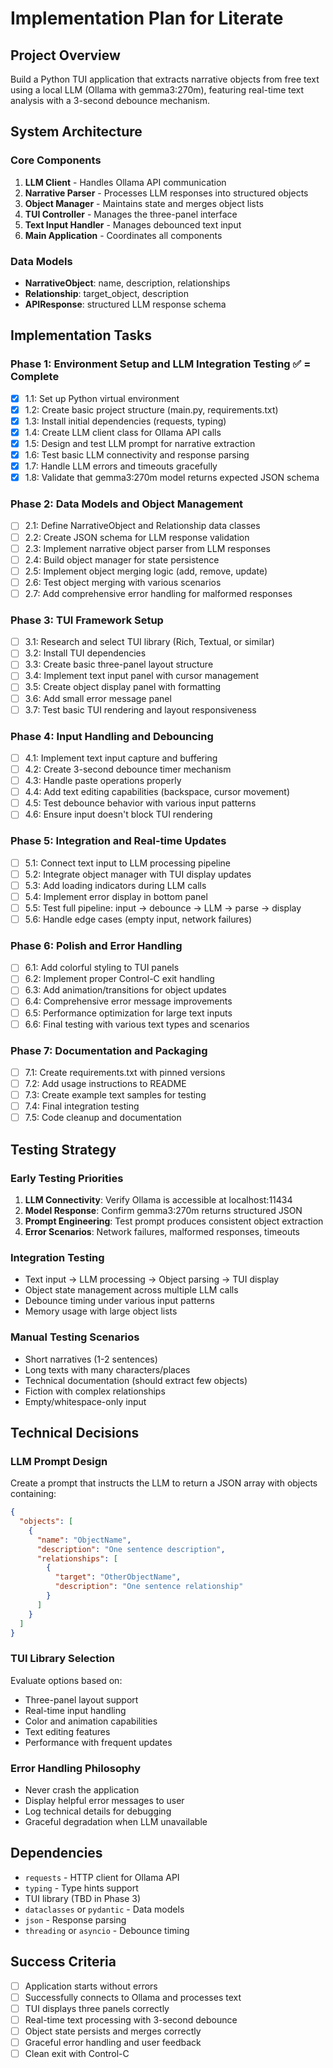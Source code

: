 # Implementation Plan for Literate

## Project Overview
Build a Python TUI application that extracts narrative objects from free text using a local LLM (Ollama with gemma3:270m), featuring real-time text analysis with a 3-second debounce mechanism.

## System Architecture

### Core Components
1. **LLM Client** - Handles Ollama API communication
2. **Narrative Parser** - Processes LLM responses into structured objects
3. **Object Manager** - Maintains state and merges object lists
4. **TUI Controller** - Manages the three-panel interface
5. **Text Input Handler** - Manages debounced text input
6. **Main Application** - Coordinates all components

### Data Models
- **NarrativeObject**: name, description, relationships
- **Relationship**: target_object, description
- **APIResponse**: structured LLM response schema

## Implementation Tasks

### Phase 1: Environment Setup and LLM Integration Testing ✅ = Complete
- [x] 1.1: Set up Python virtual environment
- [x] 1.2: Create basic project structure (main.py, requirements.txt)
- [x] 1.3: Install initial dependencies (requests, typing)
- [x] 1.4: Create LLM client class for Ollama API calls
- [x] 1.5: Design and test LLM prompt for narrative extraction
- [x] 1.6: Test basic LLM connectivity and response parsing
- [x] 1.7: Handle LLM errors and timeouts gracefully
- [x] 1.8: Validate that gemma3:270m model returns expected JSON schema

### Phase 2: Data Models and Object Management
- [ ] 2.1: Define NarrativeObject and Relationship data classes
- [ ] 2.2: Create JSON schema for LLM response validation
- [ ] 2.3: Implement narrative object parser from LLM responses
- [ ] 2.4: Build object manager for state persistence
- [ ] 2.5: Implement object merging logic (add, remove, update)
- [ ] 2.6: Test object merging with various scenarios
- [ ] 2.7: Add comprehensive error handling for malformed responses

### Phase 3: TUI Framework Setup
- [ ] 3.1: Research and select TUI library (Rich, Textual, or similar)
- [ ] 3.2: Install TUI dependencies
- [ ] 3.3: Create basic three-panel layout structure
- [ ] 3.4: Implement text input panel with cursor management
- [ ] 3.5: Create object display panel with formatting
- [ ] 3.6: Add small error message panel
- [ ] 3.7: Test basic TUI rendering and layout responsiveness

### Phase 4: Input Handling and Debouncing
- [ ] 4.1: Implement text input capture and buffering
- [ ] 4.2: Create 3-second debounce timer mechanism
- [ ] 4.3: Handle paste operations properly
- [ ] 4.4: Add text editing capabilities (backspace, cursor movement)
- [ ] 4.5: Test debounce behavior with various input patterns
- [ ] 4.6: Ensure input doesn't block TUI rendering

### Phase 5: Integration and Real-time Updates
- [ ] 5.1: Connect text input to LLM processing pipeline
- [ ] 5.2: Integrate object manager with TUI display updates
- [ ] 5.3: Add loading indicators during LLM calls
- [ ] 5.4: Implement error display in bottom panel
- [ ] 5.5: Test full pipeline: input → debounce → LLM → parse → display
- [ ] 5.6: Handle edge cases (empty input, network failures)

### Phase 6: Polish and Error Handling
- [ ] 6.1: Add colorful styling to TUI panels
- [ ] 6.2: Implement proper Control-C exit handling
- [ ] 6.3: Add animation/transitions for object updates
- [ ] 6.4: Comprehensive error message improvements
- [ ] 6.5: Performance optimization for large text inputs
- [ ] 6.6: Final testing with various text types and scenarios

### Phase 7: Documentation and Packaging
- [ ] 7.1: Create requirements.txt with pinned versions
- [ ] 7.2: Add usage instructions to README
- [ ] 7.3: Create example text samples for testing
- [ ] 7.4: Final integration testing
- [ ] 7.5: Code cleanup and documentation

## Testing Strategy

### Early Testing Priorities
1. **LLM Connectivity**: Verify Ollama is accessible at localhost:11434
2. **Model Response**: Confirm gemma3:270m returns structured JSON
3. **Prompt Engineering**: Test prompt produces consistent object extraction
4. **Error Scenarios**: Network failures, malformed responses, timeouts

### Integration Testing
- Text input → LLM processing → Object parsing → TUI display
- Object state management across multiple LLM calls
- Debounce timing under various input patterns
- Memory usage with large object lists

### Manual Testing Scenarios
- Short narratives (1-2 sentences)
- Long texts with many characters/places
- Technical documentation (should extract few objects)
- Fiction with complex relationships
- Empty/whitespace-only input

## Technical Decisions

### LLM Prompt Design
Create a prompt that instructs the LLM to return a JSON array with objects containing:
```json
{
  "objects": [
    {
      "name": "ObjectName",
      "description": "One sentence description",
      "relationships": [
        {
          "target": "OtherObjectName", 
          "description": "One sentence relationship"
        }
      ]
    }
  ]
}
```

### TUI Library Selection
Evaluate options based on:
- Three-panel layout support
- Real-time input handling
- Color and animation capabilities
- Text editing features
- Performance with frequent updates

### Error Handling Philosophy
- Never crash the application
- Display helpful error messages to user
- Log technical details for debugging
- Graceful degradation when LLM unavailable

## Dependencies
- `requests` - HTTP client for Ollama API
- `typing` - Type hints support
- TUI library (TBD in Phase 3)
- `dataclasses` or `pydantic` - Data models
- `json` - Response parsing
- `threading` or `asyncio` - Debounce timing

## Success Criteria
- [ ] Application starts without errors
- [ ] Successfully connects to Ollama and processes text
- [ ] TUI displays three panels correctly
- [ ] Real-time text processing with 3-second debounce
- [ ] Object state persists and merges correctly
- [ ] Graceful error handling and user feedback
- [ ] Clean exit with Control-C